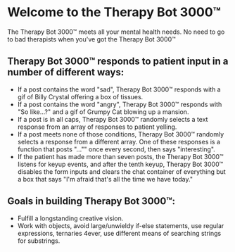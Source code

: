 # Welcome to the Therapy Bot 3000&trade;

The Therapy Bot 3000&trade; meets all your mental health needs. No need to go to bad therapists when you've got the Therapy Bot 3000&trade;

## Therapy Bot 3000&trade; responds to patient input in a number of different ways:
* If a post contains the word "sad", Therapy Bot 3000&trade; responds with a gif of Billy Crystal offering a box of tissues.
* If a post contains the word "angry", Therapy Bot 3000&trade; responds with "So like...?" and a gif of Grumpy Cat blowing up a mansion.
* If a post is in all caps, Therapy Bot 3000&trade; randomly selects a text response from an array of responses to patient yelling.
* If a post meets none of those conditions, Therapy Bot 3000&trade; randomly selects a response from a different array. One of these responses is a function that posts "..."" once every second, then says "interesting".
* If the patient has made more than seven posts, the Therapy Bot 3000&trade; listens for keyup events, and after the tenth keyup, Therapy Bot 3000&trade; disables the form inputs and clears the chat container of everything but a box that says "I'm afraid that's all the time we have today."

## Goals in building Therapy Bot 3000&trade;:
* Fulfill a longstanding creative vision.
* Work with objects, avoid large/unwieldy if-else statements, use regular expressions, ternaries 4ever, use different means of searching strings for substrings.
